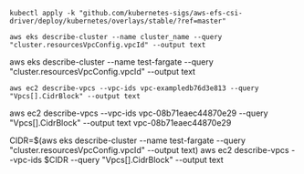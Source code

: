 ```
kubectl apply -k "github.com/kubernetes-sigs/aws-efs-csi-driver/deploy/kubernetes/overlays/stable/?ref=master"
```
```
aws eks describe-cluster --name cluster_name --query "cluster.resourcesVpcConfig.vpcId" --output text
```
aws eks describe-cluster --name test-fargate --query "cluster.resourcesVpcConfig.vpcId" --output text
```
aws ec2 describe-vpcs --vpc-ids vpc-exampledb76d3e813 --query "Vpcs[].CidrBlock" --output text
```
aws ec2 describe-vpcs --vpc-ids vpc-08b71eaec44870e29 --query "Vpcs[].CidrBlock" --output text
vpc-08b71eaec44870e29

CIDR=$(aws eks describe-cluster --name test-fargate --query "cluster.resourcesVpcConfig.vpcId" --output text)
aws ec2 describe-vpcs --vpc-ids $CIDR --query "Vpcs[].CidrBlock" --output text
